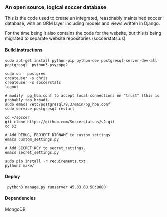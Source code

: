 ### An open source, logical soccer database

This is the code used to create an integrated, reasonably maintained soccer database, with an ORM layer including models and views written in Django.

For the time being it also contains the code for the website, but this is being migrated to separate website repositories (soccerstats.us)


#### Build instructions
    
    sudo apt-get install python-pip python-dev postgresql-server-dev-all postgresql  python3-psycopg2
    
    sudo su - postgres
    createuser -s chris
    createuser -s soccerstats
    logout
    
    # modify  pg_hba.conf to accept local connections on "trust" (this is probably too broad).
    sudo emacs /etc/postgresql/9.3/main/pg_hba.conf 
    sudo service postgresql restart
    
    cd ~/soccer
    git clone https://github.com/Soccerstatsus/s2.git
    cd s2
    
    # Add DEBUG, PROJECT_DIRNAME to custom_settings
    emacs custom_settings.py
    
    # Add SECRET_KEY to secret_settings.
    emacs secret_settings.py
    
    sudo pip install -r requirements.txt 
    python3 make/

    
#### Deploy

     python3 manage.py runserver 45.33.68.58:8080


#### Dependencies

MongoDB